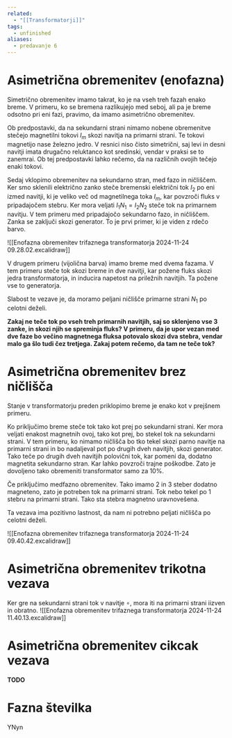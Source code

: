 ```yaml
---
related:
  - "[[Transformatorji]]"
tags:
  - unfinished
aliases:
  - predavanje 6
---
```

# Asimetrična obremenitev (enofazna)
Simetrično obremenitev imamo takrat, ko je na vseh treh fazah enako breme. V primeru, ko se bremena razlikujejo med seboj, ali pa je breme odsotno pri eni fazi, pravimo, da imamo asimetrično obremenitev.

Ob predpostavki, da na sekundarni strani nimamo nobene obremenitve stečejo magnetilni tokovi $I_{m}$ skozi navitja na primarni strani. Te tokovi magnetijo nase železno jedro. V resnici niso čisto simetrični, saj levi in desni navitji imata drugačno reluktanco kot sredinski, vendar v praksi se to zanemrai. Ob tej predpostavki lahko rečemo, da na različnih ovojih tečejo enaki tokovi.

Sedaj vklopimo obremenitev na sekundarno stran, med fazo in ničliščem. Ker smo sklenili električno zanko steče bremenski električni tok $I_{2}$ po eni izmed navitji, ki je veliko več od magnetilnega toka $I_{m}$, kar povzroči fluks v pripadajočem stebru. Ker mora veljati $I_{1}N_{1} = I_{2}N_{2}$ steče tok na primarnem navitju. V tem primeru med pripadajočo sekundarno fazo, in ničliščem. Zanka se zaključi skozi generator. To je prvi primer, ki je viden z rdečo barvo. 

![[Enofazna obremenitev trifaznega transformatorja 2024-11-24 09.28.02.excalidraw]]

V drugem primeru (vijolična barva) imamo breme med dvema fazama. V tem primeru steče tok skozi breme in dve navitji, kar požene fluks skozi jedra transformatorja, in inducira napetost na priležnih navitjih. Ta požene vse to generatorja.

Slabost te vezave je, da moramo peljani ničlišče primarne strani $N_{1}$ po celotni deželi. 

**Zakaj ne teče tok po vseh treh primarnih navitjih, saj so sklenjeno vse 3 zanke, in skozi njih se spreminja fluks? V primeru, da je upor vezan med dve faze bo večino magnetnega fluksa potovalo skozi dva stebra, vendar malo ga šlo tudi čez tretjega. Zakaj potem rečemo, da tam ne teče tok?**

# Asimetrična obremenitev brez ničlišča
Stanje v transformatorju preden priklopimo breme je enako kot v prejšnem primeru.

Ko priključimo breme steče tok tako kot prej po sekundarni strani. Ker mora veljati enakost magnetnih ovoj, tako kot prej, bo stekel tok na sekundarni strani. V tem primeru, ko nimamo ničlišča bo tko tekel skozi parno navitje na primarni strani in bo nadaljeval pot po drugih dveh navitjih, skozi generator. Tako teče po drugih dveh navitjih polovični tok, kar pomeni da, dodatno magnetita sekundarno stran. Kar lahko povzroči trajne poškodbe. Zato je dovoljeno tako obremeniti transformator samo za 10%.

Če priključimo medfazno obremenitev. Tako imamo 2 in 3 steber dodatno magneteno, zato je potreben tok na primarni strani. Tok nebo tekel po 1 stebru na primarni strani. Tako sta stebra magnetno uravnovešena. 

Ta vezava ima pozitivno lastnost, da nam ni potrebno peljati ničlišča po celotni deželi.

![[Enofazna obremenitev trifaznega transformatorja 2024-11-24 09.40.42.excalidraw]]
# Asimetrična obremenitev trikotna vezava
Ker gre na sekundarni strani tok v navitje $\circ$, mora iti na primarni strani iizven in obratno.
![[Enofazna obremenitev trifaznega transformatorja 2024-11-24 11.40.13.excalidraw]]
# Asimetrična obremenitev cikcak vezava
**TODO**
# Fazna številka
YNyn